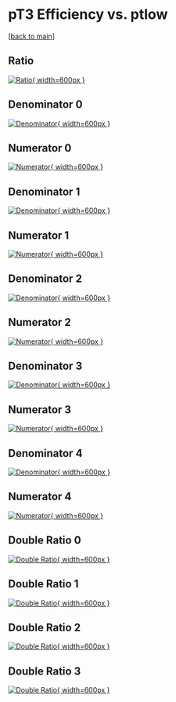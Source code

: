 # pT3 Efficiency vs. ptlow

[[back to main](./)]



## Ratio

[![Ratio](../mtv/var/pT3_loweta_211_1_eff_ptlow.png){ width=600px }](../mtv/var/pT3_loweta_211_1_eff_ptlow.pdf)

## Denominator 0

[![Denominator](../mtv/den/pT3_loweta_211_1_eff_ptlow_den0.png){ width=600px }](../mtv/den/pT3_loweta_211_1_eff_ptlow_den0.pdf)

## Numerator 0

[![Numerator](../mtv/num/pT3_loweta_211_1_eff_ptlow_num0.png){ width=600px }](../mtv/num/pT3_loweta_211_1_eff_ptlow_num0.pdf)

## Denominator 1

[![Denominator](../mtv/den/pT3_loweta_211_1_eff_ptlow_den1.png){ width=600px }](../mtv/den/pT3_loweta_211_1_eff_ptlow_den1.pdf)

## Numerator 1

[![Numerator](../mtv/num/pT3_loweta_211_1_eff_ptlow_num1.png){ width=600px }](../mtv/num/pT3_loweta_211_1_eff_ptlow_num1.pdf)

## Denominator 2

[![Denominator](../mtv/den/pT3_loweta_211_1_eff_ptlow_den2.png){ width=600px }](../mtv/den/pT3_loweta_211_1_eff_ptlow_den2.pdf)

## Numerator 2

[![Numerator](../mtv/num/pT3_loweta_211_1_eff_ptlow_num2.png){ width=600px }](../mtv/num/pT3_loweta_211_1_eff_ptlow_num2.pdf)

## Denominator 3

[![Denominator](../mtv/den/pT3_loweta_211_1_eff_ptlow_den3.png){ width=600px }](../mtv/den/pT3_loweta_211_1_eff_ptlow_den3.pdf)

## Numerator 3

[![Numerator](../mtv/num/pT3_loweta_211_1_eff_ptlow_num3.png){ width=600px }](../mtv/num/pT3_loweta_211_1_eff_ptlow_num3.pdf)

## Denominator 4

[![Denominator](../mtv/den/pT3_loweta_211_1_eff_ptlow_den4.png){ width=600px }](../mtv/den/pT3_loweta_211_1_eff_ptlow_den4.pdf)

## Numerator 4

[![Numerator](../mtv/num/pT3_loweta_211_1_eff_ptlow_num4.png){ width=600px }](../mtv/num/pT3_loweta_211_1_eff_ptlow_num4.pdf)

## Double Ratio 0

[![Double Ratio](../mtv/ratio/pT3_loweta_211_1_eff_ptlow_ratio0.png){ width=600px }](../mtv/ratio/pT3_loweta_211_1_eff_ptlow_ratio0.pdf)

## Double Ratio 1

[![Double Ratio](../mtv/ratio/pT3_loweta_211_1_eff_ptlow_ratio1.png){ width=600px }](../mtv/ratio/pT3_loweta_211_1_eff_ptlow_ratio1.pdf)

## Double Ratio 2

[![Double Ratio](../mtv/ratio/pT3_loweta_211_1_eff_ptlow_ratio2.png){ width=600px }](../mtv/ratio/pT3_loweta_211_1_eff_ptlow_ratio2.pdf)

## Double Ratio 3

[![Double Ratio](../mtv/ratio/pT3_loweta_211_1_eff_ptlow_ratio3.png){ width=600px }](../mtv/ratio/pT3_loweta_211_1_eff_ptlow_ratio3.pdf)

